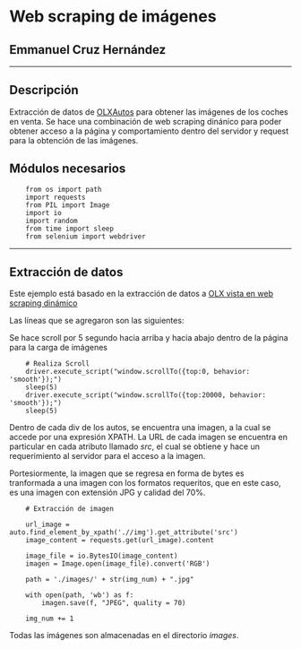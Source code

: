 # Web scraping de imágenes
## Emmanuel Cruz Hernández

----

## Descripción

Extracción de datos de [OLXAutos](https://www.olxautos.com.mx/autos_c84) para obtener las imágenes de los coches en venta. Se hace una combinación de web scraping dinánico para poder obtener acceso a la página y comportamiento dentro del servidor y request para la obtención de las imágenes.

## Módulos necesarios

        from os import path
        import requests
        from PIL import Image
        import io
        import random
        from time import sleep
        from selenium import webdriver

----

## Extracción de datos

Este ejemplo está basado en la extracción de datos a [OLX vista en web scraping dinámico](https://github.com/EmmanuelCruz/Web-Scraping/tree/master/03.%20Dinamic-Pages/olx-web-scraping)

Las líneas que se agregaron son las siguientes:

Se hace scroll por 5 segundo hacia arriba y hacia abajo dentro de la página para la carga de imágenes

        # Realiza Scroll
        driver.execute_script("window.scrollTo({top:0, behavior: 'smooth'});")
        sleep(5)
        driver.execute_script("window.scrollTo({top:20000, behavior: 'smooth'});")
        sleep(5)

Dentro de cada div de los autos, se encuentra una imagen, a la cual se accede por una expresión XPATH. La URL de cada imagen se encuentra en particular en cada atributo llamado _src_, el cual se obtiene y hace un requerimiento al servidor para el acceso a la imagen.

Portesiormente, la imagen que se regresa en forma de bytes es tranformada a una imagen con los formatos requeritos, que en este caso, es una imagen con extensión JPG y calidad del 70%.

        # Extracción de imagen

        url_image = auto.find_element_by_xpath('.//img').get_attribute('src')
        image_content = requests.get(url_image).content

        image_file = io.BytesIO(image_content)
        imagen = Image.open(image_file).convert('RGB')

        path = './images/' + str(img_num) + ".jpg"

        with open(path, 'wb') as f:
            imagen.save(f, "JPEG", quality = 70)

        img_num += 1

Todas las imágenes son almacenadas en el directorio _images_.